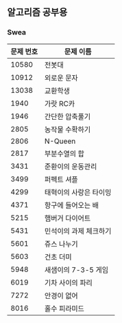 ## 알고리즘 공부용

### Swea

| 문제 번호 | 문제 이름       |
| --------- | --------------- |
| 10580 | 전봇대 |
| 10912 | 외로운 문자 |
| 13038 | 교환학생 |
| 1940 | 가랏 RC카 |
| 1946 | 간단한 압축풀기 |
| 2805      | 농작물 수확하기 |
| 2806      | N-Queen |
|2817|부분수열의 합|
|3431|준환이의 운동관리|
|3499|퍼펙트 셔플|
| 4299 | 태혁이의 사랑은 타이밍 |
| 4371 | 항구에 들어오는 배 |
| 5215 | 햄버거 다이어트 |
| 5431 | 민석이의 과제 체크하기 |
| 5601 | 쥬스 나누기 |
| 5603 | 건초 더미 |
| 5948 | 새샘이의 7-3-5 게임 |
| 6019 | 기차 사이의 파리 |
| 7272 | 안경이 없어 |
| 8016 | 홀수 피라미드 |
